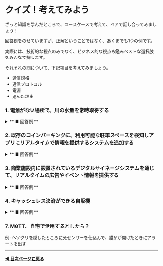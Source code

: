 # クイズ！考えてみよう

ざっと知識を学んだところで、ユースケースで考えて、ペアで話し合ってみましょう！



回答例をのせていますが、正解ということではなく、あくまでも1つの例です。


実際には、技術的な視点のみでなく、ビジネス的な視点も鑑みベストな選択肢をみんなで探します。


それぞれの問について、下記項目を考えてみましょう。
- 通信規格
- 通信プロトコル
- 電源
- 選んだ理由



### 1.  電源がない場所で、川の水量を常時取得する

<details >
<summary>** ■ 回答例 **</summary>
- 通信規格: LPWA
- 通信プロトコル: MQTT
- 電源: バッテリー
- 選んだ理由: 電源がない場所のため、バッテリーをつけて、かつ常時データを取得しても消費電力が少ない通信規格とプロトコルを選択。
</details>



### 2. 既存のコインパーキングに、利用可能な駐車スペースを検知しアプリにリアルタイムで情報を提供するシステムを追加する

<details>
<summary>** ■ 回答例 **</summary>
- 通信規格: Wi-Fi
- 通信プロトコル: MQTT
- 電源: コンセントから取る
- 選んだ理由: Wi-Fiは都市部でのアクセスポイントの設置が容易で、高速なデータ転送が可能。MQTTは通信効率が高くリアルタイムでのデータ更新に適している。電源はもともとコインパーキング機器設置のために引き込んでいる電源を利用する。
</details>



### 3. 商業施設内に設置されているデジタルサイネージシステムを通じて、リアルタイムの広告やイベント情報を提供する
<details>
<summary>** ■ 回答例 **</summary>
- 通信規格: Wi-Fi
- 通信プロトコル: WebSocket
- 電源: 店舗の既存電源網を利用
- 選んだ理由: WebSocketはサーバーとクライアント間でリアルタイムの双方向通信が可能であるため、デジタルサイネージの内容を動的に更新するのに適している。Wi-Fiは商業施設内で広範囲にアクセスポイントを設置することが可能で、複数のディスプレイと中央サーバー間での安定した通信を保証する。店舗内には既に安定した電源網が整備されているため、追加の電源設計を必要とせずに済む。
</details>


### 4. キャッシュレス決済ができる自販機

<details >
<summary>** ■ 回答例 **</summary>
- 通信規格: LTE
- 通信プロトコル: HTTP
- 電源: 設置場所物件の外壁にコンセントを増設してとる
- 選んだ理由: 場所は人通りが多い町中なのでSIMを入れればLTEでつなげることができる。また自販機そのものが電力消費が多いためコンセントからとることが望ましい。常時データ送付ではなく決済のときに通信ができれば良いためHTTP。


### 5.大規模な工場で、生産ラインの稼働状況を監視し、中央の監視システムでリアルタイムに情報を集約する

<details>
<summary>** ■ 回答例 **</summary>
- 通信規格: Wi-Fi
- 通信プロトコル: MQTT
- 電源: 工場の既存の電源網を利用
- 選んだ理由: MQTTは軽量であり、多数のデバイスが中央のブローカーに対して効率的に通信することができるプロトコルであるため、リアルタイムのデータ転送と迅速な通知配信に適している。Wi-Fiは工場内でのセットアップが比較的容易で、広範囲にわたるデバイス接続をサポートする。工場内では安定した電源が確保されているため、システムの連続的な稼働が可能。
</details>





### 6. MQTT、どんなときにどんなふうにつかう？

どのような場面でMQTTが活躍しそうか、考えてみましょう！


例
- MQTTに適していそうな場面: オフィスビル内の照明、空調、セキュリティ、およびその他の設備を統合的に管理し、リアルタイムでの監視および制御する
- 選んだ理由: 多数のデバイスが中央のブローカーに対して効率的に通信することができるため




</details>

### 7. MQTT、自宅で活用するとしたら？

例: ヘソクリを隠したところに光センサーを仕込んで、誰かが開けたときにアラートを出す




---

**[◀ 目次ページに戻る](./readme.md)**
